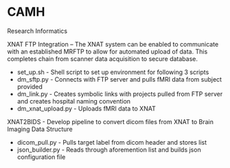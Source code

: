# CAMH
Research Informatics 

XNAT FTP Integration – The XNAT system can be enabled to communicate with an established MRFTP to allow for automated upload of data. This completes chain from scanner data acquisition to secure database. 
  - set_up.sh - Shell script to set up environment for following 3 scripts
  - dm_sftp.py - Connects with FTP server and pulls fMRI data from subject provided
  - dm_link.py - Creates symbolic links with projects pulled from FTP server and creates hospital naming convention
  - dm_xnat_upload.py - Uploads fMRI data to XNAT 
  
XNAT2BIDS - Develop pipeline to convert dicom files from XNAT to Brain Imaging Data Structure 
  - dicom_pull.py - Pulls target label from dicom header and stores list
  - json_builder.py - Reads through aforemention list and builds json configuration file 
  
